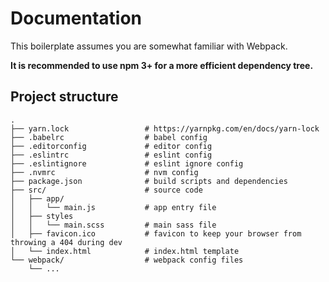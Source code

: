 # Documentation

This boilerplate assumes you are somewhat familiar with Webpack.

**It is recommended to use npm 3+ for a more efficient dependency tree.**

## Project structure

```
.
├── yarn.lock                 # https://yarnpkg.com/en/docs/yarn-lock
├── .babelrc                  # babel config
├── .editorconfig             # editor config
├── .eslintrc                 # eslint config
├── .eslintignore             # eslint ignore config
├── .nvmrc                    # nvm config
├── package.json              # build scripts and dependencies
├── src/                      # source code
│   ├── app/
│   │   └── main.js           # app entry file
│   ├── styles
│   │   └── main.scss         # main sass file
│   ├── favicon.ico           # favicon to keep your browser from throwing a 404 during dev
│   └── index.html            # index.html template
└── webpack/                  # webpack config files
    └── ...
```
